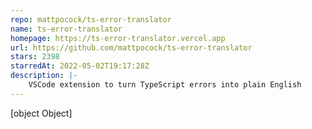 ```yaml
---
repo: mattpocock/ts-error-translator
name: ts-error-translator
homepage: https://ts-error-translator.vercel.app
url: https://github.com/mattpocock/ts-error-translator
stars: 2398
starredAt: 2022-05-02T19:17:28Z
description: |-
    VSCode extension to turn TypeScript errors into plain English
---
```


[object Object]
